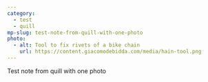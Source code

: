 ```yaml
---
category:
  - test
  - quill
mp-slug: test-note-from-quill-with-one-photo
photo:
  - alt: Tool to fix rivets of a bike chain
    url: https://content.giacomodebidda.com/media/hain-tool.png
---
```


Test note from quill with one photo
